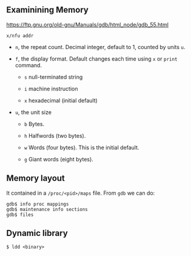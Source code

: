 ## Examinining Memory

https://ftp.gnu.org/old-gnu/Manuals/gdb/html_node/gdb_55.html

`x/nfu addr`

- `n`, the repeat count. Decimal integer, default to 1, counted by units `u`.
  
- `f`, the display format. Default changes each time using `x` or `print` command.

  - `s` null-terminated string
  
  - `i` machine instruction
  
  - `x` hexadecimal (initial default)

- `u`, the unit size

  - `b` Bytes.
  
  - `h` Halfwords (two bytes).
  
  - `w` Words (four bytes). This is the initial default.
  
  - `g` Giant words (eight bytes).
  
## Memory layout

It contained in a `/proc/<pid>/maps` file. From `gdb` we can do:

```
gdb$ info proc mappings
gdb$ maintenance info sections
gdb$ files
```

## Dynamic library

```console
$ ldd <binary>
```
